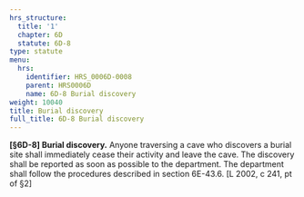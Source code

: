 ```yaml
---
hrs_structure:
  title: '1'
  chapter: 6D
  statute: 6D-8
type: statute
menu:
  hrs:
    identifier: HRS_0006D-0008
    parent: HRS0006D
    name: 6D-8 Burial discovery
weight: 10040
title: Burial discovery
full_title: 6D-8 Burial discovery
---
```

**[§6D-8] Burial discovery.** Anyone traversing a cave who discovers a burial site shall immediately cease their activity and leave the cave. The discovery shall be reported as soon as possible to the department. The department shall follow the procedures described in section 6E-43.6\. [L 2002, c 241, pt of §2]